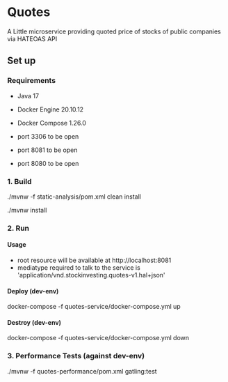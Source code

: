 # Quotes

A Little microservice providing quoted price of stocks of public companies via HATEOAS API

## Set up

### Requirements
* Java 17
* Docker Engine 20.10.12
* Docker Compose 1.26.0

* port 3306 to be open
* port 8081 to be open
* port 8080 to be open

### 1. Build

./mvnw -f static-analysis/pom.xml clean install

./mvnw install

### 2. Run

#### Usage

* root resource will be available at http://localhost:8081
* mediatype required to talk to the service is 'application/vnd.stockinvesting.quotes-v1.hal+json'

#### Deploy (dev-env)

docker-compose -f quotes-service/docker-compose.yml up

#### Destroy (dev-env)

docker-compose -f quotes-service/docker-compose.yml down

### 3. Performance Tests (against dev-env)

./mvnw -f quotes-performance/pom.xml gatling:test
